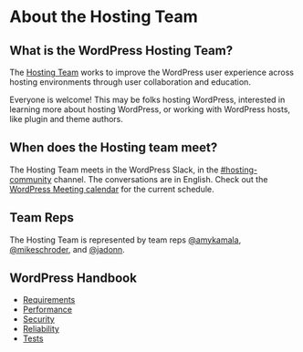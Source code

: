 # About the Hosting Team

## What is the WordPress Hosting Team?

The [Hosting Team](https://make.wordpress.org/hosting/) works to improve the WordPress user experience across hosting environments through user collaboration and education.

Everyone is welcome! This may be folks hosting WordPress, interested in learning more about hosting WordPress, or working with WordPress hosts, like plugin and theme authors.

## When does the Hosting team meet?

The Hosting Team meets in the WordPress Slack, in the [#hosting-community](https://wordpress.slack.com/archives/hosting-community/) channel. The conversations are in English. Check out the [WordPress Meeting calendar](https://make.wordpress.org/meetings#hosting) for the current schedule.

## Team Reps

The Hosting Team is represented by team reps [@amykamala](https://profiles.wordpress.org/amykamala/), [@mikeschroder](https://profiles.wordpress.org/mikeschroder/), and [@jadonn](https://profiles.wordpress.org/jadonn/).

## WordPress Handbook

- [Requirements](server-environment/readme.md)
- [Performance](performance/readme.md)
- [Security](security/readme.md)
- [Reliability](reliability/readme.md)
- [Tests](tests/readme.md)
